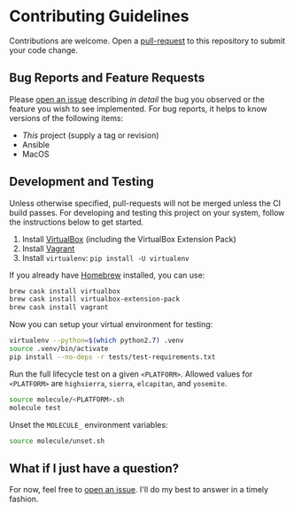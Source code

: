 Contributing Guidelines
=======================

Contributions are welcome. Open a [pull-request][link-pr] to this repository to
submit your code change.

Bug Reports and Feature Requests
--------------------------------

Please [open an issue][link-issue] describing _in detail_ the bug you observed
or the feature you wish to see implemented. For bug reports, it helps to know
versions of the following items:

* _This_ project (supply a tag or revision)
* Ansible
* MacOS

Development and Testing
-----------------------

Unless otherwise specified, pull-requests will not be merged unless the CI build
passes. For developing and testing this project on your system, follow the
instructions below to get started.

1. Install [VirtualBox][link-vbox] (including the VirtualBox Extension Pack)
1. Install [Vagrant][link-vagrant]
1. Install `virtualenv`: `pip install -U virtualenv`

If you already have [Homebrew][link-homebrew] installed, you can use:

```bash
brew cask install virtualbox
brew cask install virtualbox-extension-pack
brew cask install vagrant
```

Now you can setup your virtual environment for testing:

```bash
virtualenv --python=$(which python2.7) .venv
source .venv/bin/activate
pip install --no-deps -r tests/test-requirements.txt
```

Run the full lifecycle test on a given `<PLATFORM>`. Allowed values for
`<PLATFORM>` are `highsierra`, `sierra`, `elcapitan`, and `yosemite`.

```bash
source molecule/<PLATFORM>.sh
molecule test
```

Unset the `MOLECULE_` environment variables:

```bash
source molecule/unset.sh
```

What if I just have a question?
-------------------------------

For now, feel free to [open an issue][link-issue]. I'll do my best to answer in
a timely fashion.

[link-homebrew]: http://brew.sh/
[link-issue]: https://github.com/elliotweiser/ansible-osx-command-line-tools/issues/new
[link-pr]: https://github.com/elliotweiser/ansible-osx-command-line-tools/compare?expand=1
[link-vagrant]: https://www.vagrantup.com/downloads.html
[link-vbox]: https://www.virtualbox.org/wiki/Downloads
